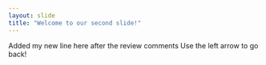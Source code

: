 ```yaml
---
layout: slide
title: "Welcome to our second slide!"
---
```

Added my new line here after the review comments
Use the left arrow to go back!
